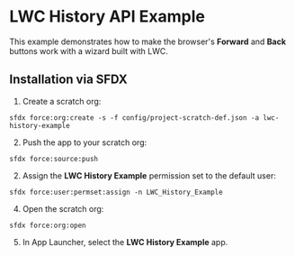 # LWC History API Example
This example demonstrates how to make the browser's **Forward** and **Back** buttons work with a wizard built with LWC.

## Installation via SFDX

1. Create a scratch org:
```
sfdx force:org:create -s -f config/project-scratch-def.json -a lwc-history-example
```

2. Push the app to your scratch org:
```
sfdx force:source:push
```

2. Assign the **LWC History Example** permission set to the default user:
```
sfdx force:user:permset:assign -n LWC_History_Example
```

4. Open the scratch org:
```
sfdx force:org:open
```

5. In App Launcher, select the **LWC History Example** app.
